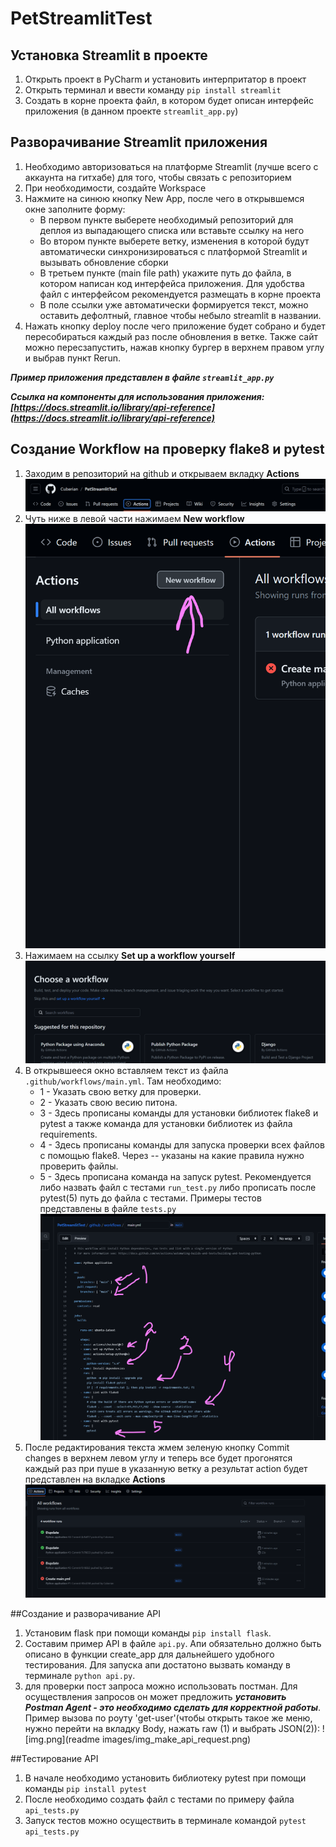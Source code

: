 # PetStreamlitTest
## Установка Streamlit в проекте
1) Открыть проект в PyCharm и установить интерпритатор в проект
2) Открыть терминал и ввести команду ```pip install streamlit```
3) Создать в корне проекта файл, в котором будет описан интерфейс приложения (в данном проекте ```streamlit_app.py```)
## Разворачивание Streamlit приложения
1) Необходимо авторизоваться на платформе Streamlit (лучше всего с аккаунта на гитхабе) для того, чтобы связать с репозиторием
2) При необходимости, создайте Workspace
3) Нажмите на синюю кнопку New App, после чего в открывшемся окне заполните форму:
   - В первом пункте выберете необходимый репозиторий для деплоя из выпадающего списка или вставьте ссылку на него
   - Во втором пункте выберете ветку, изменения в которой будут автоматически синхронизироваться с платформой Streamlit и вызывать обновление сборки
   - В третьем пункте (main file path) укажите путь до файла, в котором написан код интерфейса приложения. Для удобства файл с интерфейсом рекомендуется размещать в корне проекта
   - В поле ссылки уже автоматически формируется текст, можно оставить дефолтный, главное чтобы небыло streamlit в названии.
4) Нажать кнопку deploy после чего приложение будет собрано и будет пересобираться каждый раз после обновления в ветке. Также сайт можно пересзапустить, нажав кнопку бургер в верхнем правом углу и выбрав пункт Rerun.

_**Пример приложения представлен в файле ```streamlit_app.py```**_

_**Ссылка на компоненты для использования приложения: [https://docs.streamlit.io/library/api-reference](https://docs.streamlit.io/library/api-reference)**_

## Создание Workflow на проверку flake8 и pytest
1) Заходим в репозиторий на github и открываем вкладку **Actions**
![readme images/img.png](https://github.com/Cuberian/PetStreamlitTest/blob/main/readme%20images/img.png?raw=true)
2) Чуть ниже в левой части нажимаем **New workflow**
![readme images/img_new_workflow.png](https://github.com/Cuberian/PetStreamlitTest/blob/main/readme%20images/img_new_workflow.png?raw=true)
3) Нажимаем на ссылку **Set up a workflow yourself**
![readme images/img_setup_workflow.png](https://github.com/Cuberian/PetStreamlitTest/blob/main/readme%20images/img_setup_workflow.png?raw=true)
4) В открывшееся окно вставляем текст из файла `.github/workflows/main.yml`. 
Там необходимо:
   - 1 - Указать свою ветку для проверки.
   - 2 - Указать свою весию питона.
   - 3 - Здесь прописаны команды для установки библиотек flake8 и pytest а также команда для установки библиотек из файла requirements.
   - 4 - Здесь прописаны команды для запуска проверки всех файлов с помощью flake8. Через -- указаны на какие правила нужно проверить файлы.
   - 5 - Здесь прописана команда на запуск pytest. Рекомендуется либо назвать файл с тестами `run_test.py` либо прописать после pytest(5) путь до файла с тестами. Примеры тестов представлены в файле `tests.py`
![readme images/img_action_file.png](https://github.com/Cuberian/PetStreamlitTest/blob/main/readme%20images/img_action_file.png?raw=true)
5) После редактирования текста жмем зеленую кнопку Commit changes в верхнем левом углу и теперь все будет прогонятся каждый раз при пуше в указанную ветку а результат action будет представлен на вкладке **Actions**
![readme images/img_actions.png](https://github.com/Cuberian/PetStreamlitTest/blob/main/readme%20images/img_actions.png?raw=true)

##Создание и разворачивание API
1) Установим flask при помощи команды `pip install flask`.
2) Составим пример API в файле `api.py`. 
Апи обязательно должно быть описано в функции create_app для дальнейшего удобного тестирования. 
Для запуска апи достатоно вызвать команду в терминале `python api.py`.
3) для проверки пост запроса можно использовать постман. 
Для осуществления запросов он может предложить **_установить Postman Agent - это необходимо сделать для корректной работы_**.
Пример вызова по роуту 'get-user'(чтобы открыть такое же меню, нужно перейти на вкладку Body, нажать raw (1) и выбрать JSON(2)):
![img.png](readme images/img_make_api_request.png)

##Тестирование API
1) В начале необходимо установить библиотеку pytest при помощи команды `pip install pytest`
2) После необходимо создать файл с тестами по примеру файла `api_tests.py`
3) Запуск тестов можно осуществить в терминале командой `pytest api_tests.py`
